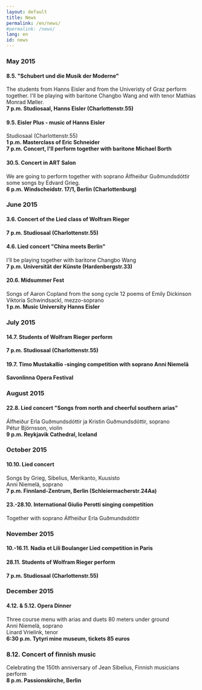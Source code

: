 ```yaml
---
layout: default
title: News
permalink: /en/news/
#permalink: /news/
lang: en
id: news
---
```




### May 2015

#### 8.5. "Schubert und die Musik der Moderne"
The students from Hanns Eisler and from the Univeristy of Graz perform together. I'll be playing with baritone Changbo Wang and with tenor Mathias Monrad Møller.  
__7 p.m. Studiosaal, Hanns Eisler (Charlottenstr.55)__

#### 9.5. Eisler Plus - music of Hanns Eisler

Studiosaal (Charlottenstr.55)  
__1 p.m. Masterclass of Eric Schneider__  
__7 p.m. Concert, I'll perform together with baritone Michael Borth__

#### 30.5. Concert in ART Salon
We are going to perform together with soprano Álfheiður Guðmundsdóttir some songs by Edvard Grieg.  
__6 p.m. Windscheidstr. 17/1, Berlin (Charlottenburg)__

### June 2015

#### 3.6. Concert of the Lied class of Wolfram Rieger

__7 p.m. Studiosaal (Charlottenstr.55)__

#### 4.6. Lied concert "China meets Berlin"
I'll be playing together with baritone Changbo Wang  
__7 p.m. Universität der Künste (Hardenbergstr.33)__


#### 20.6. Midsummer Fest
Songs of Aaron Copland from the song cycle 12 poems of Emily Dickinson  
Viktoria Schwindsackl, mezzo-soprano  
__1 p.m. Music University Hanns Eisler__

### July 2015

#### 14.7. Students of Wolfram Rieger perform
__7 p.m. Studiosaal (Charlottenstr.55)__

#### 19.7.  Timo Mustakallio -singing competition with soprano Anni Niemelä
__Savonlinna Opera Festival__


### August 2015

#### 22.8. Lied concert "Songs from north and cheerful southern arias"
Álfheiður Erla Guðmundsdóttir ja Kristin Guðmundsdóttir, soprano  
Pétur Björnsson, violin  
__9 p.m. Reykjavik Cathedral, Iceland__

### October 2015

#### 10.10. Lied concert
Songs by Grieg, Sibelius, Merikanto, Kuusisto  
Anni Niemelä, soprano  
__7 p.m. Finnland-Zentrum, Berlin (Schleiermacherstr.24Aa)__

#### 23.-28.10. International Giulio Perotti singing competition  
Together with soprano Álfheiður Erla Guðmundsdóttir

### November 2015

#### 10.-16.11. Nadia et Lili Boulanger Lied competition in Paris

#### 28.11. Students of Wolfram Rieger perform  
__7 p.m. Studiosaal (Charlottenstr.55)__

### December 2015

#### 4.12. & 5.12. Opera Dinner  
Three course menu with arias and duets 80 meters under ground  
Anni Niemelä, soprano  
Linard Vrielink, tenor  
__6:30 p.m. Tytyri mine museum, tickets 85 euros__

### 8.12. Concert of finnish music  
Celebrating the 150th anniversary of Jean Sibelius, Finnish musicians perform  
__8 p.m. Passionskirche, Berlin__
